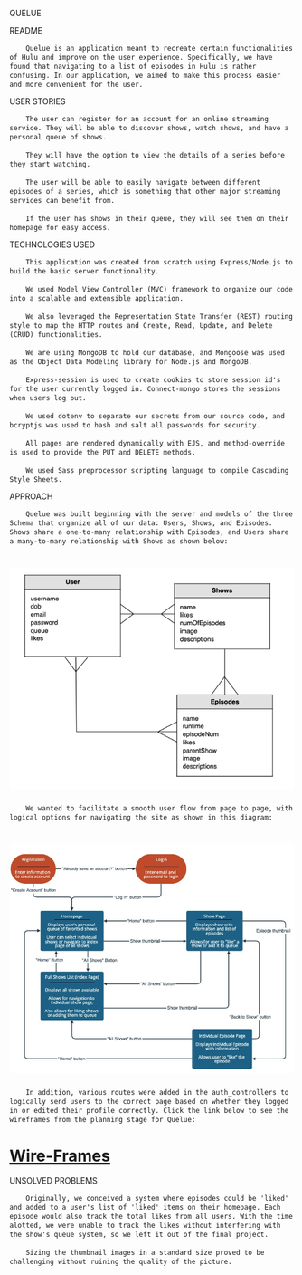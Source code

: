 QUELUE

   README

        Quelue is an application meant to recreate certain functionalities of Hulu and improve on the user experience. Specifically, we have found that navigating to a list of episodes in Hulu is rather confusing. In our application, we aimed to make this process easier and more convenient for the user.
   
   USER STORIES

        The user can register for an account for an online streaming service. They will be able to discover shows, watch shows, and have a personal queue of shows. 
        
        They will have the option to view the details of a series before they start watching.
        
        The user will be able to easily navigate between different episodes of a series, which is something that other major streaming services can benefit from.

        If the user has shows in their queue, they will see them on their homepage for easy access.

   TECHNOLOGIES USED

        This application was created from scratch using Express/Node.js to build the basic server functionality. 

        We used Model View Controller (MVC) framework to organize our code into a scalable and extensible application.

        We also leveraged the Representation State Transfer (REST) routing style to map the HTTP routes and Create, Read, Update, and Delete (CRUD) functionalities.
        
        We are using MongoDB to hold our database, and Mongoose was used as the Object Data Modeling library for Node.js and MongoDB. 
        
        Express-session is used to create cookies to store session id's for the user currently logged in. Connect-mongo stores the sessions when users log out. 
        
        We used dotenv to separate our secrets from our source code, and bcryptjs was used to hash and salt all passwords for security. 
        
        All pages are rendered dynamically with EJS, and method-override is used to provide the PUT and DELETE methods. 
        
        We used Sass preprocessor scripting language to compile Cascading Style Sheets.

   APPROACH
        
        Quelue was built beginning with the server and models of the three Schema that organize all of our data: Users, Shows, and Episodes. Shows share a one-to-many relationship with Episodes, and Users share a many-to-many relationship with Shows as shown below:
        
#  <img src="public/images/Screen Shot 2021-07-30 at 10.49.35 AM.png" alt="model relationships" />

        We wanted to facilitate a smooth user flow from page to page, with logical options for navigating the site as shown in this diagram:

# <img src="public/images/9B87DA51-DD85-46CA-9A67-A98810813050.jpeg" alt="user flow" />

        In addition, various routes were added in the auth_controllers to logically send users to the correct page based on whether they logged in or edited their profile correctly. Click the link below to see the wireframes from the planning stage for Quelue: 

# <a href="https://app.moqups.com/F5C4yNrilp/view/page/af4dcfefd">Wire-Frames</a>


   UNSOLVED PROBLEMS

        Originally, we conceived a system where episodes could be 'liked' and added to a user's list of 'liked' items on their homepage. Each episode would also track the total likes from all users. With the time alotted, we were unable to track the likes without interfering with the show's queue system, so we left it out of the final project. 

        Sizing the thumbnail images in a standard size proved to be challenging without ruining the quality of the picture.
